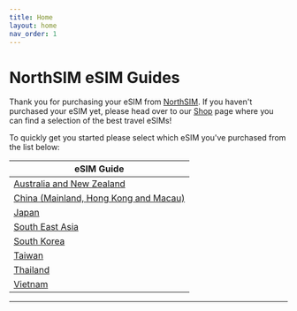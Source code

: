 ```yaml
---
title: Home
layout: home
nav_order: 1
---
```


# NorthSIM eSIM Guides

Thank you for purchasing your eSIM from [NorthSIM]. If you haven't purchased your eSIM yet, please head over to our [Shop] page where you can find a selection of the best travel eSIMs!

To quickly get you started please select which eSIM you've purchased from the list below:

| eSIM Guide                                                                                      |
|-------------------------------------------------------------------------------------------------|
| [Australia and New Zealand](https://faq.northsim.com/docs/Australia%20and%20New%20Zealand.html) |
| [China (Mainland, Hong Kong and Macau)](https://faq.northsim.com/docs/China.html)               |
| [Japan](https://faq.northsim.com/docs/Japan.html)                                               |
| [South East Asia](https://faq.northsim.com/docs/South%20East%20Asia.html)                       |
| [South Korea](https://faq.northsim.com/docs/South%20Korea.html)                                 |
| [Taiwan](https://faq.northsim.com/docs/Taiwan.html)                                             |
| [Thailand](https://faq.northsim.com/docs/Thailand.html)                                         |
| [Vietnam](https://faq.northsim.com/docs/Vietnam.html)   

----

[NorthSIM]: https://northsim.com
[Shop]: https://northsim.com/shop


